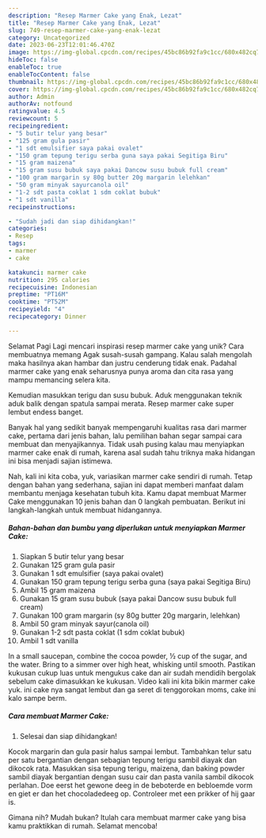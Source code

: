 ```yaml
---
description: "Resep Marmer Cake yang Enak, Lezat"
title: "Resep Marmer Cake yang Enak, Lezat"
slug: 749-resep-marmer-cake-yang-enak-lezat
category: Uncategorized
date: 2023-06-23T12:01:46.470Z
image: https://img-global.cpcdn.com/recipes/45bc86b92fa9c1cc/680x482cq70/marmer-cake-foto-resep-utama.jpg
hideToc: false
enableToc: true
enableTocContent: false
thumbnail: https://img-global.cpcdn.com/recipes/45bc86b92fa9c1cc/680x482cq70/marmer-cake-foto-resep-utama.jpg
cover: https://img-global.cpcdn.com/recipes/45bc86b92fa9c1cc/680x482cq70/marmer-cake-foto-resep-utama.jpg
author: Admin
authorAv: notfound
ratingvalue: 4.5
reviewcount: 5
recipeingredient:
- "5 butir telur yang besar"
- "125 gram gula pasir"
- "1 sdt emulsifier saya pakai ovalet"
- "150 gram tepung terigu serba guna saya pakai Segitiga Biru"
- "15 gram maizena"
- "15 gram susu bubuk saya pakai Dancow susu bubuk full cream"
- "100 gram margarin sy 80g butter 20g margarin lelehkan"
- "50 gram minyak sayurcanola oil"
- "1-2 sdt pasta coklat 1 sdm coklat bubuk"
- "1 sdt vanilla"
recipeinstructions:

- "Sudah jadi dan siap dihidangkan!"
categories:
- Resep
tags:
- marmer
- cake

katakunci: marmer cake 
nutrition: 295 calories
recipecuisine: Indonesian
preptime: "PT16M"
cooktime: "PT52M"
recipeyield: "4"
recipecategory: Dinner

---
```



Selamat Pagi Lagi mencari inspirasi resep marmer cake yang unik? Cara membuatnya memang Agak susah-susah gampang. Kalau salah mengolah maka hasilnya akan hambar dan justru cenderung tidak enak. Padahal marmer cake yang enak seharusnya punya aroma dan cita rasa yang mampu memancing selera kita.


Kemudian masukkan terigu dan susu bubuk. Aduk menggunakan teknik aduk balik dengan spatula sampai merata. Resep marmer cake super lembut endess banget.

Banyak hal yang sedikit banyak mempengaruhi kualitas rasa dari marmer cake, pertama dari jenis bahan, lalu pemilihan bahan segar sampai cara membuat dan menyajikannya. Tidak usah pusing kalau mau menyiapkan marmer cake enak di rumah, karena asal sudah tahu triknya maka hidangan ini bisa menjadi sajian istimewa.


Nah, kali ini kita coba, yuk, variasikan marmer cake sendiri di rumah. Tetap dengan bahan yang sederhana, sajian ini dapat memberi manfaat dalam membantu menjaga kesehatan tubuh kita. Kamu dapat membuat Marmer Cake menggunakan 10 jenis bahan dan 0 langkah pembuatan. Berikut ini langkah-langkah untuk membuat hidangannya.

<!--inarticleads1-->

##### Bahan-bahan dan bumbu yang diperlukan untuk menyiapkan Marmer Cake:

1. Siapkan 5 butir telur yang besar
1. Gunakan 125 gram gula pasir
1. Gunakan 1 sdt emulsifier (saya pakai ovalet)
1. Gunakan 150 gram tepung terigu serba guna (saya pakai Segitiga Biru)
1. Ambil 15 gram maizena
1. Gunakan 15 gram susu bubuk (saya pakai Dancow susu bubuk full cream)
1. Gunakan 100 gram margarin (sy 80g butter 20g margarin, lelehkan)
1. Ambil 50 gram minyak sayur(canola oil)
1. Gunakan 1-2 sdt pasta coklat (1 sdm coklat bubuk)
1. Ambil 1 sdt vanilla


In a small saucepan, combine the cocoa powder, ½ cup of the sugar, and the water. Bring to a simmer over high heat, whisking until smooth. Pastikan kukusan cukup luas untuk mengukus cake dan air sudah mendidih bergolak sebelum cake dimasukkan ke kukusan. Video kali ini kita bikin marmer cake yuk. ini cake nya sangat lembut dan ga seret di tenggorokan moms, cake ini kalo sampe berm. 

<!--inarticleads2-->

##### Cara membuat Marmer Cake:


1. Selesai dan siap dihidangkan!

Kocok margarin dan gula pasir halus sampai lembut. Tambahkan telur satu per satu bergantian dengan sebagian tepung terigu sambil diayak dan dikocok rata. Masukkan sisa tepung terigu, maizena, dan baking powder sambil diayak bergantian dengan susu cair dan pasta vanila sambil dikocok perlahan. Doe eerst het gewone deeg in de beboterde en bebloemde vorm en giet er dan het chocoladedeeg op. Controleer met een prikker of hij gaar is. 

Gimana nih? Mudah bukan? Itulah cara membuat marmer cake yang bisa kamu praktikkan di rumah. Selamat mencoba!
